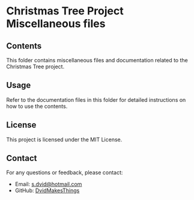 # Christmas Tree Project Miscellaneous files

## Contents
This folder contains miscellaneous files and documentation related to the Christmas Tree project.

## Usage
Refer to the documentation files in this folder for detailed instructions on how to use the contents.

## License
This project is licensed under the MIT License.

## Contact
For any questions or feedback, please contact:
- Email: [s.dvid@hotmail.com](mailto:s.dvid@hotmail.com)
- GitHub: [DvidMakesThings](https://github.com/DvidMakesThings)
